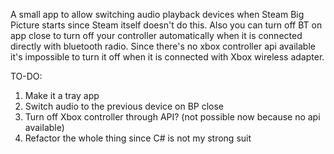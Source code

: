 A small app to allow switching audio playback devices when Steam Big Picture starts since Steam itself doesn't do this. Also you can turn off BT on app close to turn off your controller automatically when it is connected directly with bluetooth radio. 
Since there's no xbox controller api available it's impossible to turn it off when it is connected with Xbox wireless adapter.

TO-DO:
1. Make it a tray app
2. Switch audio to the previous device on BP close
3. Turn off Xbox controller through API? (not possible now because no api available)
4. Refactor the whole thing since C# is not my strong suit
